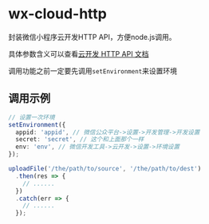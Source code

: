 # wx-cloud-http
封装微信小程序云开发HTTP API，方便node.js调用。

具体参数含义可以查看[云开发 HTTP API 文档](https://developers.weixin.qq.com/miniprogram/dev/wxcloud/reference-http-api/)


调用功能之前一定要先调用`setEnvironment`来设置环境


## 调用示例
```typescript
// 设置一次环境
setEnvironment({
  appid: 'appid', // 微信公众平台->设置->开发管理->开发设置
  secret: 'secret', // 这个和上面那个一样
  env: 'env', // 微信开发工具->云开发->设置->环境设置
});

uploadFile('/the/path/to/source', '/the/path/to/dest')
  .then(res => {
    // ......
  })
  .catch(err => {
    // ......
  });


```